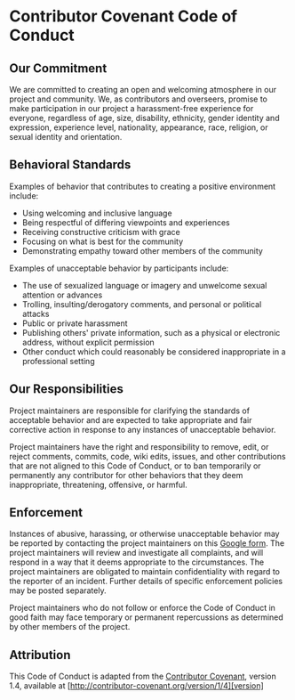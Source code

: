 # Contributor Covenant Code of Conduct

## Our Commitment

We are committed to creating an open and welcoming atmosphere in our project and community. We, as contributors and overseers, promise to make participation in our project a harassment-free experience for everyone, regardless of age, size, disability, ethnicity, gender identity and expression, experience level, nationality, appearance, race, religion, or sexual identity and orientation.

## Behavioral Standards

Examples of behavior that contributes to creating a positive environment include:

* Using welcoming and inclusive language
* Being respectful of differing viewpoints and experiences
* Receiving constructive criticism with grace
* Focusing on what is best for the community
* Demonstrating empathy toward other members of the community

Examples of unacceptable behavior by participants include:

* The use of sexualized language or imagery and unwelcome sexual attention or advances
* Trolling, insulting/derogatory comments, and personal or political attacks
* Public or private harassment
* Publishing others' private information, such as a physical or electronic address, without explicit permission
* Other conduct which could reasonably be considered inappropriate in a professional setting

## Our Responsibilities

Project maintainers are responsible for clarifying the standards of acceptable behavior and are expected to take appropriate and fair corrective action in response to any instances of unacceptable behavior.

Project maintainers have the right and responsibility to remove, edit, or reject comments, commits, code, wiki edits, issues, and other contributions that are not aligned to this Code of Conduct, or to ban temporarily or permanently any contributor for other behaviors that they deem inappropriate, threatening, offensive, or harmful.

## Enforcement

Instances of abusive, harassing, or otherwise unacceptable behavior may be reported by contacting the project maintainers on this [Google form][gform]. The project maintainers will review and investigate all complaints, and will respond in a way that it deems appropriate to the circumstances. The project maintainers are obligated to maintain confidentiality with regard to the reporter of an incident. Further details of specific enforcement policies may be posted separately.

Project maintainers who do not follow or enforce the Code of Conduct in good faith may face temporary or permanent repercussions as determined by other members of the project.

## Attribution

This Code of Conduct is adapted from the [Contributor Covenant][homepage], version 1.4, available at [http://contributor-covenant.org/version/1/4][version]

[gform]: https://forms.gle/dnKXMJL7VxdUjt3x5
[homepage]: http://contributor-covenant.org
[version]: http://contributor-covenant.org/version/1/4/
